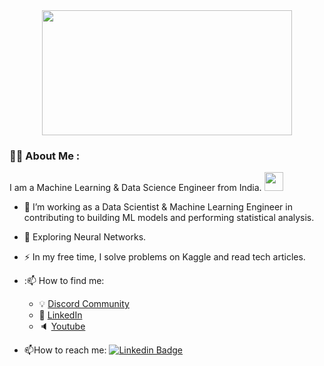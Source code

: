 <div align="center">
  <img src="https://media.giphy.com/media/bGgsc5mWoryfgKBx1u/giphy.gif" width="400" height="200"/>
</div>

### :man_technologist: About Me :
I am a Machine Learning & Data Science Engineer from India. <img src="https://media.giphy.com/media/102h4wsmCG2s12/giphy.gif" width="30">
- :telescope: I’m working as a Data Scientist & Machine Learning Engineer in contributing to building ML models and performing statistical analysis.

- :seedling: Exploring Neural Networks.

- :zap: In my free time, I solve problems on Kaggle and read tech articles.
- :📫 How to find me: 
  - :bulb: [Discord Community](https://discord.gg/TtMT4AW)
  - :office: [LinkedIn](https://www.linkedin.com/in/kanavbansal/)
  - :speaker: [Youtube](https://www.youtube.com/c/thataiguy)

- :mailbox:How to reach me: [![Linkedin Badge](https://img.shields.io/badge/-kakbar-blue?style=flat&logo=Linkedin&logoColor=white)](https://www.linkedin.com/in/harshit-raizada/)
